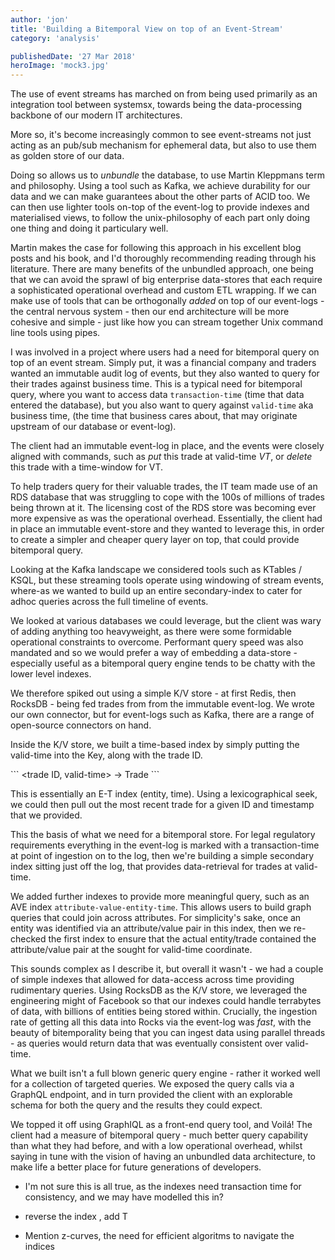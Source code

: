 ```yaml
---
author: 'jon'
title: 'Building a Bitemporal View on top of an Event-Stream'
category: 'analysis'

publishedDate: '27 Mar 2018'
heroImage: 'mock3.jpg'
---
```


The use of event streams has marched on from being used primarily as an
integration tool between systemsx, towards being the data-processing
backbone of our modern IT architectures.

More so, it's become increasingly common to see event-streams not just
acting as an pub/sub mechanism for ephemeral data, but also to use them
as golden store of our data.

Doing so allows us to _unbundle_ the database, to use Martin Kleppmans
term and philosophy. Using a tool such as Kafka, we achieve durability
for our data and we can make guarantees about the other parts of ACID
too. We can then use lighter tools on-top of the event-log to provide
indexes and materialised views, to follow the unix-philosophy of each
part only doing one thing and doing it particulary well.

Martin makes the case for following this approach in his excellent blog
posts and his book, and I'd thoroughly recommending reading through his
literature. There are many benefits of the unbundled approach, one being
that we can avoid the sprawl of big enterprise data-stores that each
require a sophisticated operational overhead and custom ETL wrapping. If
we can make use of tools that can be orthogonally _added_ on top of our
event-logs - the central nervous system - then our end architecture will
be more cohesive and simple - just like how you can stream together Unix
command line tools using pipes.

I was involved in a project where users had a need for bitemporal query
on top of an event stream. Simply put, it was a financial company and
traders wanted an immutable audit log of events, but they also wanted to
query for their trades against business time. This is a typical need for
bitemporal query, where you want to access data `transaction-time` (time
that data entered the database), but you also want to query against
`valid-time` aka business time, (the time that business cares about,
that may originate upstream of our database or event-log).

The client had an immutable event-log in place, and the events were
closely aligned with commands, such as _put_ this trade at valid-time
_VT_, or _delete_ this trade with a time-window for VT.

To help traders query for their valuable trades, the IT team made use of
an RDS database that was struggling to cope with the 100s of millions of
trades being thrown at it. The licensing cost of the RDS store was
becoming ever more expensive as was the operational overhead.
Essentially, the client had in place an immutable event-store and they
wanted to leverage this, in order to create a simpler and cheaper query
layer on top, that could provide bitemporal query.

Looking at the Kafka landscape we considered tools such as KTables /
KSQL, but these streaming tools operate using windowing of stream
events, where-as we wanted to build up an entire secondary-index to
cater for adhoc queries across the full timeline of events.

We looked at various databases we could leverage, but the client was
wary of adding anything too heavyweight, as there were some formidable
operational constraints to overcome. Performant query speed was also
mandated and so we would prefer a way of embedding a data-store -
especially useful as a bitemporal query engine tends to be chatty with
the lower level indexes.

We therefore spiked out using a simple K/V store - at first Redis, then
RocksDB - being fed trades from from the immutable event-log. We wrote
our own connector, but for event-logs such as Kafka, there are a range
of open-source connectors on hand.

Inside the K/V store, we built a time-based index by simply putting the
valid-time into the Key, along with the trade ID.

\`\`\` \<trade ID, valid-time\> → Trade \`\`\`

This is essentially an E-T index (entity, time). Using a lexicographical
seek, we could then pull out the most recent trade for a given ID and
timestamp that we provided.

This the basis of what we need for a bitemporal store. For legal
regulatory requirements everything in the event-log is marked with a
transaction-time at point of ingestion on to the log, then we're
building a simple secondary index sitting just off the log, that
provides data-retrieval for trades at valid-time.

We added further indexes to provide more meaningful query, such as an
AVE index `attribute-value-entity-time`. This allows users to build
graph queries that could join across attributes. For simplicity's sake,
once an entity was identified via an attribute/value pair in this index,
then we re-checked the first index to ensure that the actual
entity/trade contained the attribute/value pair at the sought for
valid-time coordinate.

This sounds complex as I describe it, but overall it wasn't - we had a
couple of simple indexes that allowed for data-access across time
providing rudimentary queries. Using RocksDB as the K/V store, we
leveraged the engineering might of Facebook so that our indexes could
handle terrabytes of data, with billions of entities being stored
within. Crucially, the ingestion rate of getting all this data into
Rocks via the event-log was _fast_, with the beauty of bitemporality
being that you can ingest data using parallel threads - as queries would
return data that was eventually consistent over valid-time.

What we built isn't a full blown generic query engine - rather it worked
well for a collection of targeted queries. We exposed the query calls
via a GraphQL endpoint, and in turn provided the client with an
explorable schema for both the query and the results they could expect.

We topped it off using GraphIQL as a front-end query tool, and Voilá!
The client had a measure of bitemporal query - much better query
capability than what they had before, and with a low operational
overhead, whilst saying in tune with the vision of having an unbundled
data architecture, to make life a better place for future generations of
developers.

- I'm not sure this is all true, as the indexes need transaction time
  for consistency, and we may have modelled this in?

- reverse the index , add T

- Mention z-curves, the need for efficient algoritms to navigate the
  indices
